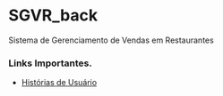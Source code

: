 # SGVR_back
Sistema de Gerenciamento de Vendas em Restaurantes

<h3>Links Importantes.</h3>
<ul type="disc">
  <li> <a href="https://docs.google.com/document/d/1Rn2HMMekk5CcQpQL4_bN8NYi8gN2cx3tk5kN4rWTVvM/edit#" target="_blank">Histórias de Usuário</a> </li>
</ul>
